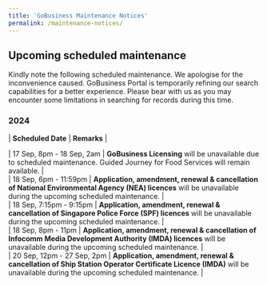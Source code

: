 ```yaml
---
title: 'GoBusiness Maintenance Notices'
permalink: /maintenance-notices/
---
```


## Upcoming scheduled maintenance

Kindly note the following scheduled maintenance. We apologise for the inconvenience caused. 
GoBusiness Portal is temporarily refining our search capabilities for a better experience. Please bear with us as you may encounter some limitations in searching for records during this time.

### 2024 

| **Scheduled Date** | **Remarks** |  


| 17 Sep, 8pm - 18 Sep, 2am | **GoBusiness Licensing** will be unavailable due to scheduled maintenance. Guided Journey for Food Services will remain available. |  
| 18 Sep, 6pm - 11:59pm | **Application, amendment, renewal & cancellation of National Environmental Agency (NEA) licences** will be unavailable during the upcoming scheduled maintenance. |        
| 18 Sep, 7:15pm - 9:15pm | **Application, amendment, renewal & cancellation of Singapore Police Force (SPF) licences** will be unavailable during the upcoming scheduled maintenance. |     
| 18 Sep, 8pm - 11pm | **Application, amendment, renewal & cancellation of Infocomm Media Development Authority (IMDA) licences** will be unavailable during the upcoming scheduled maintenance. |     
| 20 Sep, 12pm - 27 Sep, 2pm | **Application, amendment, renewal & cancellation of Ship Station Operator Certificate Licence (IMDA)** will be unavailable during the upcoming scheduled maintenance. |    





<script src="/jquery/jquery.min.js"></script> <script src="/jquery/resize-tables.js"></script>
